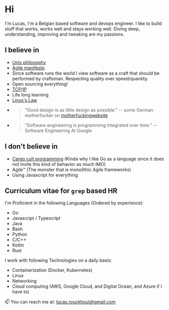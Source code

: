 # Hi

I'm Lucas, I'm a Belgian based software and devops engineer. I like to build stuff that works, works well and stays working well. Diving deep, understanding, improving and tweaking are my passions.

## I believe in
* [Unix philosophy](https://en.wikipedia.org/wiki/Unix_philosophy)
* [Agile manifesto](https://agilemanifesto.org/) 
* Since software runs the world I view software as a craft that should be performed by craftsman. Respecting quality over speed/quantity.
* Open sourcing everything!
* [TCP](https://datatracker.ietf.org/doc/html/rfc793)/[IP](https://datatracker.ietf.org/doc/html/rfc791)
* Life long learning
* [Linus's Law](https://en.wikipedia.org/wiki/Linus%27s_law)
* > "Good design is as little design as possible." -- some German motherfucker on [motherfuckingwebsite](https://motherfuckingwebsite.com/)
* > "Software engineering is programming integrated over time." -- Software Engineering At Google

## I don't believe in
* [Cargo cult programming](https://en.wikipedia.org/wiki/Cargo_cult_programming) (Kinda why I like Go as a language since it does not invite this kind of behavior as much IMO)
* Agile™ (The monster that is monolithic Agile frameworks)
* Using Javascript for everything

## Curriculum vitae for `grep` based HR

I'm Proficient in the following Languages (Ordered by experience):
* Go
* Javascript / Typescript
* Java
* Bash
* Python
* C/C++
* Kotlin
* Rust

I work with following Technologies on a daily basis:
* Containerization (Docker, Kubernetes)
* Linux
* Networking
* Cloud computing (AWS, Google Cloud, and Digital Ocean, and Azure if I have to)

📫 You can reach me at: lucas.rouckhout@gmail.com


